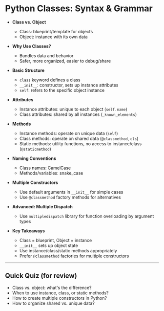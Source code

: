 # Python Classes: Syntax & Grammar

- **Class vs. Object**
  - Class: blueprint/template for objects
  - Object: instance with its own data

- **Why Use Classes?**
  - Bundles data and behavior
  - Safer, more organized, easier to debug/share

- **Basic Structure**
  - `class` keyword defines a class
  - `__init__`: constructor, sets up instance attributes
  - `self`: refers to the specific object instance

- **Attributes**
  - Instance attributes: unique to each object (`self.name`)
  - Class attributes: shared by all instances (`_known_elements`)

- **Methods**
  - Instance methods: operate on unique data (`self`)
  - Class methods: operate on shared data (`@classmethod`, `cls`)
  - Static methods: utility functions, no access to instance/class (`@staticmethod`)

- **Naming Conventions**
  - Class names: CamelCase
  - Methods/variables: snake_case

- **Multiple Constructors**
  - Use default arguments in `__init__` for simple cases
  - Use `@classmethod` factory methods for alternatives

- **Advanced: Multiple Dispatch**
  - Use `multipledispatch` library for function overloading by argument types

- **Key Takeaways**
  - Class = blueprint, Object = instance
  - `__init__` sets up object state
  - Use instance/class/static methods appropriately
  - Prefer `@classmethod` factories for multiple constructors

---

## Quick Quiz (for review)
- Class vs. object: what's the difference?
- When to use instance, class, or static methods?
- How to create multiple constructors in Python?
- How to organize shared vs. unique data?

